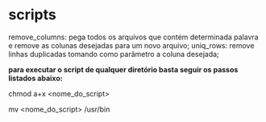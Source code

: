 # scripts

remove_columns: pega todos os arquivos que contém determinada palavra e remove as colunas desejadas para um novo arquivo;
uniq_rows: remove linhas duplicadas tomando como parâmetro a coluna desejada;


**para executar o script de qualquer diretório basta seguir os passos listados abaixo:**

  chmod a+x <nome_do_script>
  
  mv <nome_do_script> /usr/bin
